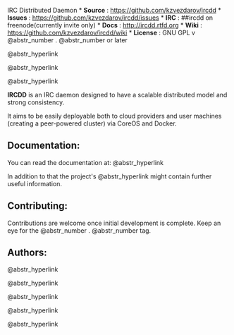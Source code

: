 IRC Distributed Daemon * **Source** : https://github.com/kzvezdarov/ircdd * **Issues** : https://github.com/kzvezdarov/ircdd/issues * **IRC** : ##ircdd on freenode(currently invite only) * **Docs** : http://ircdd.rtfd.org * **Wiki** : https://github.com/kzvezdarov/ircdd/wiki * **License** : GNU GPL v @abstr_number . @abstr_number or later

@abstr_hyperlink 

@abstr_hyperlink 

@abstr_hyperlink 

**IRCDD** is an IRC daemon designed to have a scalable distributed model and strong consistency.

It aims to be easily deployable both to cloud providers and user machines (creating a peer-powered cluster) via CoreOS and Docker.

## Documentation:

You can read the documentation at: @abstr_hyperlink 

In addition to that the project's @abstr_hyperlink might contain further useful information.

## Contributing:

Contributions are welcome once initial development is complete. Keep an eye for the @abstr_number . @abstr_number tag.

## Authors:

@abstr_hyperlink 

@abstr_hyperlink 

@abstr_hyperlink 

@abstr_hyperlink 

@abstr_hyperlink 
